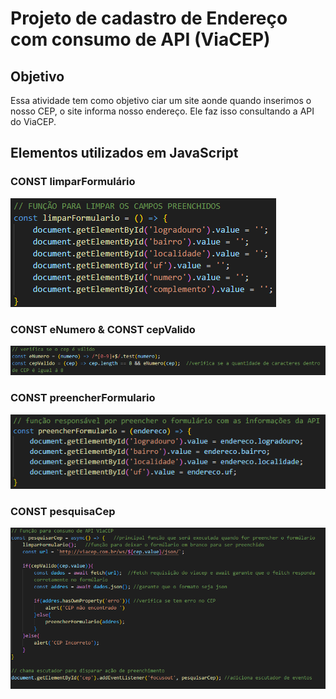 # Projeto de cadastro de Endereço com consumo de API (ViaCEP)

## Objetivo
Essa atividade tem como objetivo ciar um site aonde quando inserimos o nosso CEP, o site informa nosso endereço. Ele faz isso consultando a API do ViaCEP.

## Elementos utilizados em JavaScript

### CONST limparFormulário

![Alt text](img/primeira.png)





### CONST eNumero & CONST cepValido

![Alt text](img/segundo.png)


### CONST preencherFormulario

![Alt text](img/terceiro.png)

### CONST pesquisaCep


![Alt text](img/quarta.png)